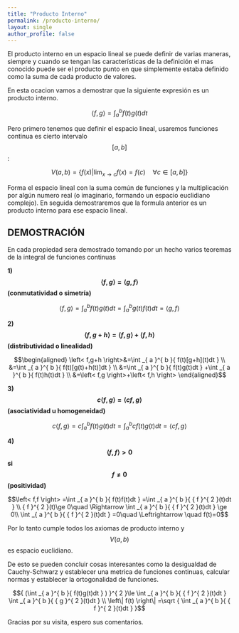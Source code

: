 ```yaml
---
title: "Producto Interno"
permalink: /producto-interno/
layout: single
author_profile: false
---
```


El producto interno en un espacio lineal se puede definir de varias maneras, siempre y cuando se tengan las características de la definición el mas conocido puede ser el producto punto en que simplemente estaba definido como la suma de cada producto de valores.

En esta ocacion vamos a demostrar que la siguiente expresión es un producto interno.

$$\left< f,g \right> =\int _{ a }^{ b }{ f(t)g(t)dt }$$

Pero primero tenemos que definir el espacio lineal, usaremos funciones continua es cierto intervalo $$[a,b]$$:

$$V(a,b)=\{ f(x)|\lim _{ x\rightarrow c }{ f(x)=f(c)\quad \forall c\in [a,b]\} }$$

Forma el espacio lineal con la suma común de funciones y la multiplicación por algún numero real (o imaginario, formando un espacio euclidiano complejo). En seguida demostraremos que la formula anterior es un producto interno para ese espacio lineal.

## DEMOSTRACIÓN

En cada propiedad sera demostrado tomando por un hecho varios teoremas de la integral de funciones continuas

**1) $$\left< f,g \right>=\left< g,f \right>$$ (conmutatividad o simetría)**

$$\left< f,g \right>=\int _{ a }^{ b }{ f(t)g(t)dt } =\int _{ a }^{ b }{ g(t)f(t)dt } =\left< g,f \right>$$

**2) $$\left< f,g+h \right>=\left< f,g \right>+\left< f,h \right>$$ (distributividad o linealidad)**

$$\begin{aligned}
\left< f,g+h \right>&=\int _{ a }^{ b }{ f(t)[g+h](t)dt } \\
&=\int _{ a }^{ b }{ f(t)[g(t)+h(t)]dt } \\
&=\int _{ a }^{ b }{ f(t)g(t)dt } +\int _{ a }^{ b }{ f(t)h(t)dt } \\
&=\left< f,g \right>+\left< f,h \right>
\end{aligned}$$

**3) $$c\left< f,g \right>=\left< cf,g \right>$$ (asociatividad u homogeneidad)**

$$c\left< f,g \right> =c\int _{ a }^{ b }{ f(t)g(t)dt } =\int _{ a }^{ b }{ cf(t)g(t)dt } =\left< cf,g \right>$$

**4) $$\left< f,f \right> >0$$ si $$f\neq 0$$ (positividad)**

$$\left< f,f \right> =\int _{ a }^{ b }{ f(t)f(t)dt } =\int _{ a }^{ b }{ { f }^{ 2 }(t)dt } \\ { f }^{ 2 }(t)\ge 0\quad \Rightarrow \int _{ a }^{ b }{ { f }^{ 2 }(t)dt } \ge 0\\ \int _{ a }^{ b }{ { f }^{ 2 }(t)dt } =0\quad \Leftrightarrow \quad f(t)=0$$

Por lo tanto cumple todos los axiomas de producto interno y $$V(a,b)$$ es espacio euclidiano.

De esto se pueden concluir cosas interesantes como la desigualdad de Cauchy-Schwarz y establecer una metrica de funciones continuas, calcular normas y establecer la ortogonalidad de funciones.

$${ (\int _{ a }^{ b }{ f(t)g(t)dt } ) }^{ 2 }\le \int _{ a }^{ b }{ { f }^{ 2 }(t)dt } \int _{ a }^{ b }{ { g }^{ 2 }(t)dt } \\ \left\| f(t) \right\| =\sqrt { \int _{ a }^{ b }{ { f }^{ 2 }(t)dt } }$$

Gracias por su visita, espero sus comentarios.